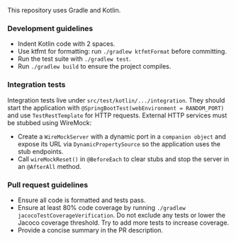 This repository uses Gradle and Kotlin.

### Development guidelines
- Indent Kotlin code with 2 spaces.
- Use ktfmt for formatting: run `./gradlew ktfmtFormat` before committing.
- Run the test suite with `./gradlew test`.
- Run `./gradlew build` to ensure the project compiles.

### Integration tests
Integration tests live under `src/test/kotlin/.../integration`. They should start
the application with `@SpringBootTest(webEnvironment = RANDOM_PORT)` and use
`TestRestTemplate` for HTTP requests. External HTTP services must be stubbed
using WireMock:

- Create a `WireMockServer` with a dynamic port in a `companion object` and
  expose its URL via `DynamicPropertySource` so the application uses the stub
  endpoints.
- Call `wireMockReset()` in `@BeforeEach` to clear stubs and stop the server in
  an `@AfterAll` method.

### Pull request guidelines
- Ensure all code is formatted and tests pass.
- Ensure at least 80% code coverage by running `./gradlew jacocoTestCoverageVerification`. Do not exclude any tests or lower the Jacoco coverage threshold. Try to add more tests to increase coverage.
- Provide a concise summary in the PR description.

